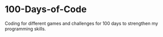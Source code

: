 # 100-Days-of-Code
Coding for different games and challenges for 100 days to strengthen my programming skills.
